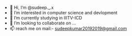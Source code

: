 - 👋 Hi, I’m @sudeep._.x
- 👀 I’m interested in computer science and devlopment
- 🌱 I’m currently studying in IIITV-ICD
- 💞️ I’m looking to collaborate on ...
- 📫 reach me on mail:- sudeepkumar20192019@gmail.com



<!---
sudeep-art/sudeep-art is a ✨ special ✨ repository because its `README.md` (this file) appears on your GitHub profile.
You can click the Preview link to take a look at your changes.
--->
